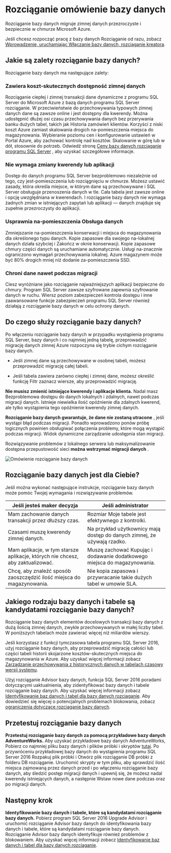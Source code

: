 <properties
    pageTitle="Rozciąganie omówienie bazy danych | Microsoft Azure"
    description="Dowiedz się, jak bazy danych rozciąganie migruje zimnej danych przezroczyste i bezpiecznie w chmurze Microsoft Azure."
    services="sql-server-stretch-database"
    documentationCenter=""
    authors="douglaslMS"
    manager="jhubbard"
    editor=""/>

<tags
    ms.service="sql-server-stretch-database"
    ms.workload="data-management"
    ms.tgt_pltfrm="na"
    ms.devlang="na"
    ms.topic="get-started-article"
    ms.date="06/27/2016"
    ms.author="douglasl"/>

# <a name="stretch-database-overview"></a>Rozciąganie omówienie bazy danych

Rozciąganie bazy danych migruje zimnej danych przezroczyste i bezpiecznie w chmurze Microsoft Azure.

Jeśli chcesz rozpocząć pracę z bazy danych Rozciąganie od razu, zobacz [Wprowadzenie, uruchamiając Włączanie bazy danych, rozciąganie kreatora](sql-server-stretch-database-wizard.md).

## <a name="what-are-the-benefits-of-stretch-database"></a>Jakie są zalety rozciąganie bazy danych?
Rozciąganie bazy danych ma następujące zalety:

### <a name="provides-cost-effective-availability-for-cold-data"></a>Zawiera koszt\-skutecznych dostępność zimnej danych
Rozciąganie ciepłej i zimnej transakcji dane dynamiczne z programu SQL Server do Microsoft Azure z bazą danych programu SQL Server rozciąganie. W przeciwieństwie do przechowywania typowych zimnej danych dane są zawsze online i jest dostępny dla kwerendy. Można udostępnić dłużej osi czasu przechowywania danych bez przerywania banku dużych tabel, takich jak Historia zamówień klientów. Korzyści z niski koszt Azure zamiast skalowania drogich na\-pomieszczenia miejsca do magazynowania. Wybieranie poziomu cen i konfigurowanie ustawień w Portal Azure, aby zachować kontrolę nad kosztów. Skalowanie w górę lub w dół, stosownie do potrzeb. Odwiedź stronę [Ceny bazy danych rozciąganie programu SQL Server](https://azure.microsoft.com/pricing/details/sql-server-stretch-database/) , aby uzyskać szczegółowe informacje.

### <a name="doesnt-require-changes-to-queries-or-applications"></a>Nie wymaga zmiany kwerendy lub aplikacji
Dostęp do danych programu SQL Server bezproblemowo niezależnie od tego, czy jest\-pomieszczenia lub rozciągnięciu w chmurze.  Możesz ustawić zasady, która określa miejsce, w którym dane są przechowywane i SQL Server obsługuje przenoszenia danych w tle. Cała tabela jest zawsze online i opcję uwzględniana w kwerendach. I rozciąganie bazy danych nie wymaga żadnych zmian w istniejących zapytań lub aplikacji — danych znajduje się zupełnie przezroczysty do aplikacji.

### <a name="streamlines-on-premises-data-maintenance"></a>Usprawnia na\-pomieszczenia Obsługa danych
Zmniejszanie na\-pomieszczenia konserwacji i miejsca do magazynowania dla określonego typu danych. Kopie zapasowe dla swojego na\-lokalnej danych działa szybciej i Zakończ w oknie konserwacji. Kopie zapasowe chmury części danych są uruchamiane automatycznie. Usługi na\-znacznie ograniczono wymagań przechowywania lokalnej. Azure magazynem może być 80% drogich mniej niż dodanie za\-pomieszczenia SSD.

### <a name="keeps-your-data-secure-even-during-migration"></a>Chroni dane nawet podczas migracji
Ciesz wyróżniane jako rozciąganie najważniejszych aplikacji bezpieczne do chmury. Program SQL Server zawsze szyfrowane zapewnia szyfrowanie danych w ruchu. Wiersz poziom zabezpieczeń kontrola dostępu i inne zaawansowane funkcje zabezpieczeń programu SQL Server również działają z rozciąganie bazy danych w celu ochrony danych.

## <a name="what-does-stretch-database-do"></a>Do czego służy rozciąganie bazy danych?
Po włączeniu rozciąganie bazy danych w przypadku wystąpienia programu SQL Server, bazy danych i co najmniej jedną tabelę, przeprowadzić migrację danych zimnej Azure rozpoczyna się trybie cichym rozciąganie bazy danych.

-   Jeśli zimnej dane są przechowywane w osobnej tabeli, możesz przeprowadzić migrację całej tabeli.

-   Jeśli tabela zawiera zarówno ciepłej i zimnej dane, możesz określić funkcję Filtr zaznacz wiersze, aby przeprowadzić migrację.

**Nie musisz zmienić istniejące kwerendy i aplikacje klienta.** Nadal masz Bezproblemowa dostępu do danych lokalnych i zdalnych, nawet podczas migracji danych. Istnieje niewielka ilość opóźnienie dla zdalnych kwerend, ale tylko wystąpienia tego opóźnienie kwerendy zimnej danych.

**Rozciąganie bazy danych gwarantuje, że dane nie zostaną utracone** , jeśli wystąpi błąd podczas migracji. Ponadto wprowadzono ponów próbę logicznych powinien obsługiwać połączenia problemy, które mogą wystąpić podczas migracji. Widok dynamiczne zarządzanie udostępnia stan migracji.

Rozwiązywanie problemów z lokalnego serwera lub maksymalizowanie dostępna przepustowość sieci **można wstrzymać migracji danych** .

![Omówienie rozciąganie bazy danych][StretchOverviewImage1]

## <a name="is-stretch-database-for-you"></a>Rozciąganie bazy danych jest dla Ciebie?
Jeśli można wykonać następujące instrukcje, rozciąganie bazy danych może pomóc Twojej wymagania i rozwiązywanie problemów.

|Jeśli jesteś maker decyzja|Jeśli administrator|
|------------------------------|-------------------|
|Mam zachowanie danych transakcji przez dłuższy czas.|Rozmiar Moje tabele jest efektywnego z kontrolki.|
|Czasami muszę kwerendy zimnej danych.|Na przykład użytkownicy mają dostęp do danych zimnej, że używają rzadko.|
|Mam aplikacje, w tym starsze aplikacje, których nie chcesz, aby zaktualizować.|Muszę zachować Kupując i dodawanie dodatkowego miejsca do magazynowania.|
|Chcę, aby znaleźć sposób zaoszczędzić ilość miejsca do magazynowania.|Nie kopia zapasowa i przywracanie takie dużych tabel w umowie SLA.|

## <a name="what-kind-of-databases-and-tables-are-candidates-for-stretch-database"></a>Jakiego rodzaju bazy danych i tabele są kandydatami rozciąganie bazy danych?
Rozciąganie bazy danych elementów docelowych transakcji bazy danych z dużą ilością zimnej danych, zwykle przechowywanych w małej liczby tabel. W poniższych tabelach może zawierać więcej niż miliardów wierszy.

Jeśli korzystasz z funkcji tymczasowa tabela programu SQL Server 2016, użyj rozciąganie bazy danych, aby przeprowadzić migrację całości lub części tabeli historii skojarzone kosztów\-skutecznych miejsca do magazynowania w Azure. Aby uzyskać więcej informacji zobacz [Zarządzanie przechowywania z historycznych danych w tabelach czasowy wersji systemu](https://msdn.microsoft.com/library/mt637341.aspx).

Użyj rozciąganie Advisor bazy danych, funkcja SQL Server 2016 poradami dotyczącymi uaktualnienia, aby zidentyfikować bazy danych i tabele rozciąganie bazy danych. Aby uzyskać więcej informacji zobacz [Identyfikowanie baz danych i tabel dla bazy danych rozciąganie](sql-server-stretch-database-identify-databases.md). Aby dowiedzieć się więcej o potencjalnych problemach blokowania, zobacz [ograniczenia dotyczące rozciąganie bazy danych](sql-server-stretch-database-limitations.md).

## <a name="test-drive-stretch-database"></a>Przetestuj rozciąganie bazy danych
**Przetestuj rozciąganie bazy danych za pomocą przykładowe bazy danych AdventureWorks.** Aby uzyskać przykładowe bazy danych AdventureWorks, Pobierz co najmniej pliku bazy danych i plików próbki i skryptów [tutaj](https://www.microsoft.com/download/details.aspx?id=49502). Po przywróceniu przykładowej bazy danych do wystąpienia programu SQL Server 2016 Rozpakuj plik próbki i Otwórz plik rozciąganie DB próbki z folderu DB rozciąganie. Uruchomić skrypty w tym pliku, aby sprawdzić ilość miejsca zajmowaną przez danych przed i po włączeniu rozciąganie bazy danych, aby śledzić postęp migracji danych i upewnij się, że możesz nadal kwerendy istniejących danych, a następnie Wstaw nowe dane podczas oraz po migracji danych.

## <a name="next-step"></a>Następny krok
**Identyfikowanie bazy danych i tabele, które są kandydatami rozciąganie bazy danych.** Pobierz program SQL Server 2016 Upgrade Advisor i uruchomić rozciąganie Advisor bazy danych do identyfikowania bazy danych i tabele, które są kandydatami rozciąganie bazy danych. Rozciąganie Advisor bazy danych identyfikuje również problemów z blokowaniem. Aby uzyskać więcej informacji zobacz [Identyfikowanie baz danych i tabel dla bazy danych rozciąganie](sql-server-stretch-database-identify-databases.md).

<!--Image references-->
[StretchOverviewImage1]: ./media/sql-server-stretch-database-overview/StretchDBOverview.png
[StretchOverviewImage2]: ./media/sql-server-stretch-database-overview/StretchDBOverview1.png
[StretchOverviewImage3]: ./media/sql-server-stretch-database-overview/StretchDBOverview2.png

